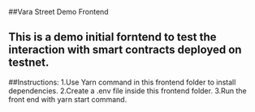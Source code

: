 ##Vara Street Demo Frontend


## This is a demo initial forntend to test the interaction with smart contracts deployed on testnet.

##Instructions:
1.Use Yarn command in this frontend folder to install dependencies.
2.Create a .env file inside this frontend folder.
3.Run the front end with yarn start command.

